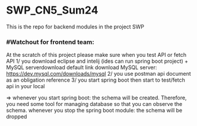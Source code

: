 # SWP_CN5_Sum24

This is the repo for backend modules in the project SWP

### #Watchout for frontend team:

At the scratch of this project please make sure when you test API or fetch API
1/ you download eclipse and intelij (ides can run spring boot project) + MySQL serverdownload default
link download MySQL server:
https://dev.mysql.com/downloads/mysql
2/ you use postman api document as an obligation reference
3/ you start spring boot then start to test/fetch api in your local

=> whenever you start spring boot: the schema will be created. Therefore, you need some tool for managing database so
that you can observe the schema.
whenever you stop the spring boot module: the schema will be dropped